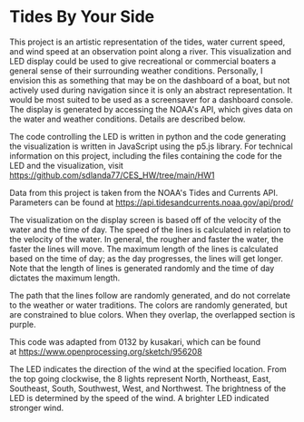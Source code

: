 # Tides By Your Side

This project is an artistic representation of the tides, water current speed, and wind speed at an observation point along a river. This visualization and LED display could be used to give recreational or commercial boaters a general sense of their surrounding weather conditions. Personally, I envision this as something that may be on the dashboard of a boat, but not actively used during navigation since it is only an abstract representation. It would be most suited to be used as a screensaver for a dashboard console. The display is generated by accessing the NOAA's API, which gives data on the water and weather conditions. Details are described below.

The code controlling the LED is written in python and the code generating the visualization is written in JavaScript using the p5.js library. For technical information on this project, including the files containing the code for the LED and the visualization, visit https://github.com/sdlanda77/CES_HW/tree/main/HW1

Data from this project is taken from the NOAA's Tides and Currents API. Parameters can be found at https://api.tidesandcurrents.noaa.gov/api/prod/

The visualization on the display screen is based off of the velocity of the water and the time of day. The speed of the lines is calculated in relation to the velocity of the water. In general, the rougher and faster the water, the faster the lines will move. The maximum length of the lines is calculated based on the time of day; as the day progresses, the lines will get longer. Note that the length of lines is generated randomly and the time of day dictates the maximum length.

The path that the lines follow are randomly generated, and do not correlate to the weather or water traditions. The colors are randomly generated, but are constrained to blue colors. When they overlap, the overlapped section is purple.

This code was adapted from 0132 by kusakari, which can be found at https://www.openprocessing.org/sketch/956208

The LED indicates the direction of the wind at the specified location. From the top going clockwise, the 8 lights represent North, Northeast, East, Southeast, South, Southwest, West, and Northwest. The brightness of the LED is determined by the speed of the wind. A brighter LED indicated stronger wind.
